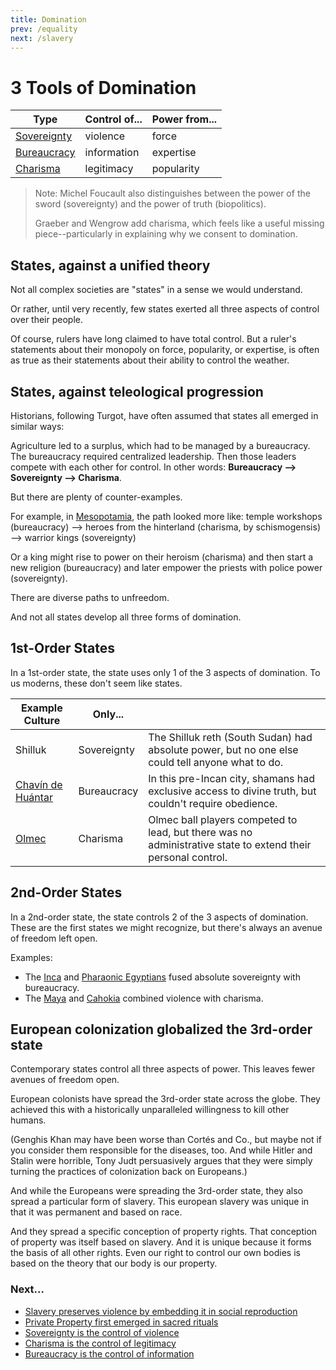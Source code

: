 ```yaml
---
title: Domination
prev: /equality
next: /slavery
---
```


# 3 Tools of Domination

Type | Control of... | Power from...
-- | -- | --
[Sovereignty](/sovereignty) | violence | force
[Bureaucracy](/bureaucracy) | information | expertise
[Charisma](/charisma) | legitimacy | popularity

> Note: Michel Foucault also distinguishes between the power of the sword (sovereignty) and the power of truth (biopolitics).
>
> Graeber and Wengrow add charisma, which feels like a useful missing piece--particularly in explaining why we consent to domination.

## States, against a unified theory

Not all complex societies are "states" in a sense we would understand.

Or rather, until very recently, few states exerted all three aspects of control over their people.

Of course, rulers have long claimed to have total control.
But a ruler's statements about their monopoly on force, popularity, or expertise, is often as true as their statements about their ability to control the weather.

## States, against teleological progression

Historians, following Turgot, have often assumed that states all emerged in similar ways:

Agriculture led to a surplus, which had to be managed by a bureaucracy.
The bureaucracy required centralized leadership.
Then those leaders compete with each other for control.
In other words: **Bureaucracy --> Sovereignty --> Charisma**.

But there are plenty of counter-examples.

For example, in [Mesopotamia](/uruk#heroic-revolt), the path looked more like: temple workshops (bureaucracy) --> heroes from the hinterland (charisma, by schismogensis) --> warrior kings (sovereignty)

Or a king might rise to power on their heroism (charisma) and then start a new religion (bureaucracy) and later empower the priests with police power (sovereignty).

There are diverse paths to unfreedom.

And not all states develop all three forms of domination.

## 1st-Order States

In a 1st-order state, the state uses only 1 of the 3 aspects of domination.
To us moderns, these don't seem like states.

Example Culture | Only... | &nbsp;
-- | -- | --
Shilluk | Sovereignty | The Shilluk reth (South Sudan) had absolute power, but no one else could tell anyone what to do.
[Chavín de Huántar](/chavin) | Bureaucracy | In this pre-Incan city, shamans had exclusive access to divine truth, but couldn't require obedience.
[Olmec](/olmec) | Charisma | Olmec ball players competed to lead, but there was no administrative state to extend their personal control.

## 2nd-Order States

In a 2nd-order state, the state controls 2 of the 3 aspects of domination.
These are the first states we might recognize, but there's always an avenue of freedom left open.

Examples:

- The [Inca](/inca) and [Pharaonic Egyptians](/egypt) fused absolute sovereignty with bureaucracy.
- The [Maya](/maya) and [Cahokia](/cahokia) combined violence with charisma.

## European colonization globalized the 3rd-order state

Contemporary states control all three aspects of power.
This leaves fewer avenues of freedom open.

European colonists have spread the 3rd-order state across the globe.
They achieved this with a historically unparalleled willingness to kill other humans.

(Genghis Khan may have been worse than Cortés and Co., but maybe not if you consider them responsible for the diseases, too.
And while Hitler and Stalin were horrible, Tony Judt persuasively argues that they were simply turning the practices of colonization back on Europeans.)

And while the Europeans were spreading the 3rd-order state, they also spread a particular form of slavery.
This european slavery was unique in that it was permanent and based on race.

And they spread a specific conception of property rights.
That conception of property was itself based on slavery.
And it is unique because it forms the basis of all other rights.
Even our right to control our own bodies is based on the theory that our body is our property.

### Next...

- [Slavery preserves violence by embedding it in social reproduction](/slavery)
- [Private Property first emerged in sacred rituals](/property)
- [Sovereignty is the control of violence](/sovereignty)
- [Charisma is the control of legitimacy](/charisma)
- [Bureaucracy is the control of information](/bureaucracy)
